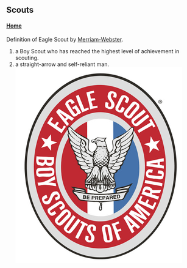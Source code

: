 
## Scouts

#### [Home](https://jscholl23.github.io/)

Definition of Eagle Scout by [Merriam-Webster](https://www.merriam-webster.com/dictionary/Eagle%20Scout).

1. a Boy Scout who has reached the highest level of achievement in scouting.
2. a straight-arrow and self-reliant man.
![eaglelogo](assets/eaglelogo.jpg)
